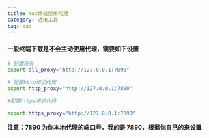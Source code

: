 ```yaml
---
title: mac终端使用代理
category: 通用工具
tag: mac
---
```


#### 一般终端下载是不会主动使用代理，需要如下设置

```bash
# 配置所有
export all_proxy="http://127.0.0.1:7890"

# 配置http请求代理
export http_proxy="http://127.0.0.1:7890"

#配置https请求代码

export https_proxy="http://127.0.0.1:7890"

```

**注意：7890 为你本地代理的端口号，我的是 7890，根据你自己的来设置**
